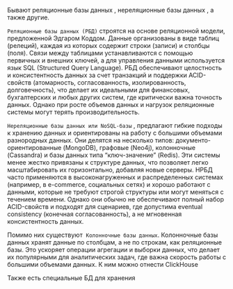 Бывают реляционные базы данных , нереляционные базы данных , а также другие. 

`Реляционные базы данных (РБД)`  строятся на основе реляционной модели, предложенной Эдгаром Коддом. Данные организованы в виде таблиц (релеций), каждая из которых содержит строки (записи) и столбцы (поля). Связи между таблицами устанавливаются с помощью первичных и внешних ключей, а для управления данными используется язык SQL (Structured Query Language). РБД обеспечивают целостность и консистентность данных за счет транзакций и поддержки ACID-свойств (атомарность, согласованность, изолированность, долговечность), что делает их идеальными для финансовых, бухгалтерских и любых других систем, где критически важна точность данных. Однако при росте объемов данных и нагрузок реляционные системы могут терять производительность.

`Нереляционные базы данных или NoSQL-базы` , предлагают гибкие подходы к хранению данных и ориентированы на работу с большими объемами разнородных данных. Они делятся на несколько типов: документо-ориентированные (MongoDB), графовые (Neo4j), колонночные (Cassandra) и базы данных типа “ключ-значение” (Redis). Эти системы менее жестко привязаны к структуре данных, что позволяет легко масштабировать их горизонтально, добавляя новые серверы. НРБД часто применяются в высоконагруженных и распределенных системах (например, в e-commerce, социальных сетях) и хорошо работают с данными, которые не требуют строгой структуры или могут меняться с течением времени. Однако они обычно не обеспечивают полный набор ACID-свойств и подходят для сценариев, где допустима eventual consistency (конечная согласованность), а не мгновенная консистентность данных.

Помимо них существуют  `Колонночные базы данных`. Колонночные базы данных хранят данные по столбцам, а не по строкам, как реляционные базы. Это ускоряет операции агрегации и выборки данных, что делает их популярными для аналитических задач, где важна скорость работы с большими объемами данных. К ним можно отнести ClickHouse 

Также есть специальные БД для хранения 